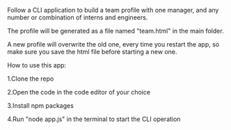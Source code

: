 Follow a CLI application to build a team profile with one manager, and any number or combination of interns and engineers.

The profile will be generated as a file named "team.html" in the main folder.

A new profile will overwrite the old one, every time you restart the app, so make sure you save the html file before starting a new one.

How to use this app:

1.Clone the repo

2.Open the code in the code editor of your choice

3.Install npm packages

4.Run "node app.js" in the terminal to start the CLI operation
  

